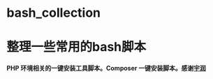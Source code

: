 # bash_collection

# 整理一些常用的bash脚本

#### PHP 环境相关的一键安装工具脚本。Composer 一键安装脚本。感谢[宇润](https://gitee.com/yurunsoft/php-env)
